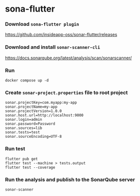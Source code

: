 # sona-flutter

### Download `sona-flutter plugin`

https://github.com/insideapp-oss/sonar-flutter/releases

### Download and install `sonar-scanner-cli`

https://docs.sonarqube.org/latest/analysis/scan/sonarscanner/

### Run

```shell
docker compose up -d
```

### Create `sonar-project.properties` file to root project

```
sonar.projectKey=com.myapp:my-app
sonar.projectName=my-app
sonar.projectVersion=1.0.0
sonar.host.url=http://localhost:9000
sonar.login=admin
sonar.password=Password
sonar.sources=lib
sonar.tests=test
sonar.sourceEncoding=UTF-8
```

### Run test

```shell
flutter pub get 
flutter test --machine > tests.output
flutter test --coverage
```

### Run the analysis and publish to the SonarQube server

```shell
sonar-scanner
```
